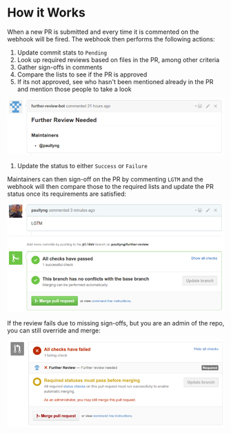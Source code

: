 # How it Works

When a new PR is submitted and every time it is commented on the webhook will be fired.  The webhook then performs the following actions:

1. Update commit stats to `Pending`
1. Look up required reviews based on files in the PR, among other criteria
1. Gather sign-offs in comments
1. Compare the lists to see if the PR is approved
1. If its not approved, see who hasn't been mentioned already in the PR and mention those people to take a look

  ![Notifying maintainers](img/mention-notify.png)

1. Update the status to either `Success` or `Failure`

Maintainers can then sign-off on the PR by commenting `LGTM` and the webhook will then compare those to the required lists and update the PR status once its requirements are satisfied:

![Successful review with sign-offs](img/merge-success.png)

If the review fails due to missing sign-offs, but you are an admin of the repo, you can still override and merge:

![Admin override](img/merge-fail-admin.png)
